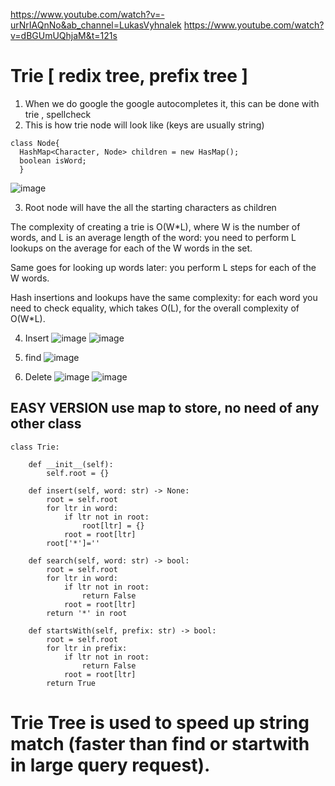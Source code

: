 https://www.youtube.com/watch?v=-urNrIAQnNo&ab_channel=LukasVyhnalek
https://www.youtube.com/watch?v=dBGUmUQhjaM&t=121s

# Trie  [ redix tree, prefix tree ]

1. When we do google the google autocompletes it, this can be done with trie , spellcheck
2. This is how trie node will look like (keys are usually string)
```
class Node{
  HashMap<Character, Node> children = new HasMap();
  boolean isWord;
  } 
  ```
  
 ![image](https://github.com/sharayu134/Notes/assets/43854821/49a259bc-34fd-44f8-ba09-e08546baf5ac)

 3. Root node will have the all the starting characters as children 

The complexity of creating a trie is O(W*L), where W is the number of words, and L is an average length of the word: you need to perform L lookups on the average for each of the W words in the set.

Same goes for looking up words later: you perform L steps for each of the W words.

Hash insertions and lookups have the same complexity: for each word you need to check equality, which takes O(L), for the overall complexity of O(W*L).

4. Insert ![image](https://github.com/sharayu134/Notes/assets/43854821/cb8c58f2-d19f-493d-936a-39c8c351ff88)
![image](https://github.com/sharayu134/Notes/assets/43854821/90ab0148-25ca-46aa-a4cc-15583f91a579)

5. find ![image](https://github.com/sharayu134/Notes/assets/43854821/47e18790-ce48-4d79-8e6f-8d5253100539)

6. Delete ![image](https://github.com/sharayu134/Notes/assets/43854821/bd6222d9-e7a6-4bab-98ad-b4135c5aa059)
![image](https://github.com/sharayu134/Notes/assets/43854821/6e8a8f8f-2f0d-4709-8380-3d5a99c44a29)


## EASY VERSION use map to store, no need of any other class

```
class Trie:

    def __init__(self):
        self.root = {}
        
    def insert(self, word: str) -> None:
        root = self.root
        for ltr in word:
            if ltr not in root:
                root[ltr] = {}
            root = root[ltr]
        root['*']=''

    def search(self, word: str) -> bool:
        root = self.root
        for ltr in word:
            if ltr not in root:
                return False
            root = root[ltr]
        return '*' in root

    def startsWith(self, prefix: str) -> bool:
        root = self.root
        for ltr in prefix:
            if ltr not in root:
                return False
            root = root[ltr]
        return True
 ```


# Trie Tree is used to speed up string match (faster than find or startwith in large query request).
